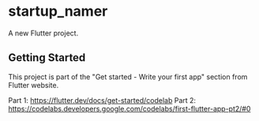 # startup_namer

A new Flutter project.

## Getting Started

This project is part of the "Get started - Write your first app" section from Flutter website.

Part 1: https://flutter.dev/docs/get-started/codelab
Part 2: https://codelabs.developers.google.com/codelabs/first-flutter-app-pt2/#0
